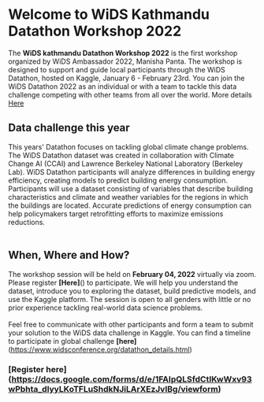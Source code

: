 # Welcome to WiDS Kathmandu Datathon Workshop 2022

The **WiDS kathmandu Datathon Workshop 2022** is the first workshop organized by WiDS Ambassador 2022, Manisha Panta. 
The workshop is designed to support and guide local participants through the WiDS Datathon, hosted on Kaggle, January 6 - February 23rd. You can join the WiDS Datathon 2022 as an individual or with a team to tackle this data challenge competing with other teams from all over the world. More details [Here](https://www.widsconference.org/datathon.html) 

## Data challenge this year
This years' Datathon focuses on tackling global climate change problems. The WiDS Datathon dataset was created in collaboration with Climate Change AI (CCAI) and Lawrence Berkeley National Laboratory (Berkeley Lab). WiDS Datathon participants will analyze differences in building energy efficiency, creating models to predict building energy consumption. Participants will use a dataset consisting of variables that describe building characteristics and climate and weather variables for the regions in which the buildings are located. Accurate predictions of energy consumption can help policymakers target retrofitting efforts to maximize emissions reductions. <br><br>

## When, Where and How?
The workshop session will be held on **February 04, 2022** virtually via zoom. Please register **[Here]**() to participate. We will help you understand the dataset, introduce you to exploring the dataset, build predictive models, and use the Kaggle platform. The session is open to all genders with little or no prior experience tackling real-world data science problems. <br><br> Feel free to communicate with other participants and form a team to submit your solution to the WiDS data challenge in Kaggle. You can find a timeline to participate in global challenge **[here]**(https://www.widsconference.org/datathon_details.html)


### [Register here] (https://docs.google.com/forms/d/e/1FAIpQLSfdCtIKwWxv93wPbhta_dlyyLKoTFLuShdkNJiLArXEzJvIBg/viewform)



